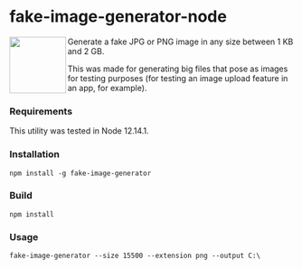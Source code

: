 # fake-image-generator-node

<img align="left" width="100" height="100" src="https://raw.githubusercontent.com/fake-image-generator/fake-image-generator-node/HEAD/fake-image-generator.png">

Generate a fake JPG or PNG image in any size between 1 KB and 2 GB.

This was made for generating big files that pose as images for testing purposes (for testing an image upload feature in an app, for example).

### Requirements

This utility was tested in Node 12.14.1.

### Installation

```
npm install -g fake-image-generator
```

### Build

```
npm install
```

### Usage

```
fake-image-generator --size 15500 --extension png --output C:\
```

